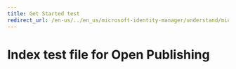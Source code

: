 ```yaml
---
title: Get Started test
redirect_url: /en-us/../en_us/microsoft-identity-manager/understand/microsoft-identity-manager-2016
---
```




# Index test file for Open Publishing
